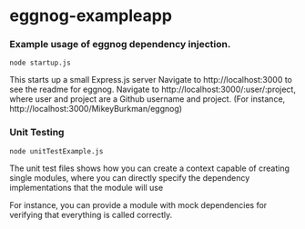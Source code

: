 eggnog-exampleapp
=================

### Example usage of eggnog dependency injection.

`node startup.js`

This starts up a small Express.js server
Navigate to http://localhost:3000 to see the readme for eggnog.
Navigate to http://localhost:3000/:user/:project, where user and project are a Github username and project. (For instance, http://localhost:3000/MikeyBurkman/eggnog)

### Unit Testing

`node unitTestExample.js`

The unit test files shows how you can create a context capable of creating single modules, where you can directly specify the dependency implementations that the module will use

For instance, you can provide a module with mock dependencies for verifying that everything is called correctly.

